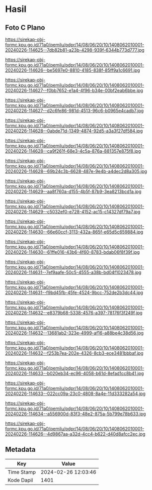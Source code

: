 # Hasil

## Foto C Plano

https://sirekap-obj-formc.kpu.go.id/71a0/pemilu/pdpr/14/08/06/20/10/1408062010001-20240226-114625--7db82b81-a23b-4298-939f-6344b773d777.jpg

https://sirekap-obj-formc.kpu.go.id/71a0/pemilu/pdpr/14/08/06/20/10/1408062010001-20240226-114626--be5697e0-8810-4185-838f-85ff9a1c6691.jpg

https://sirekap-obj-formc.kpu.go.id/71a0/pemilu/pdpr/14/08/06/20/10/1408062010001-20240226-114627--f0bb7652-e1a4-4f96-b34e-00bf2eab6bbe.jpg

https://sirekap-obj-formc.kpu.go.id/71a0/pemilu/pdpr/14/08/06/20/10/1408062010001-20240226-114627--d2c6fe86-981d-4513-96c6-b0965e4cadb7.jpg

https://sirekap-obj-formc.kpu.go.id/71a0/pemilu/pdpr/14/08/06/20/10/1408062010001-20240226-114628--0abde71d-1349-4874-92d5-a3a3f27df584.jpg

https://sirekap-obj-formc.kpu.go.id/71a0/pemilu/pdpr/14/08/06/20/10/1408062010001-20240226-114628--ca9f261f-68e3-4c5a-876a-881357e875f8.jpg

https://sirekap-obj-formc.kpu.go.id/71a0/pemilu/pdpr/14/08/06/20/10/1408062010001-20240226-114628--69b24c3b-6628-487e-9e4b-a4dec2d8a305.jpg

https://sirekap-obj-formc.kpu.go.id/71a0/pemilu/pdpr/14/08/06/20/10/1408062010001-20240226-114629--aa8f760a-d155-4b5f-87b9-3ea8213bcd1a.jpg

https://sirekap-obj-formc.kpu.go.id/71a0/pemilu/pdpr/14/08/06/20/10/1408062010001-20240226-114629--c5032ef0-e728-4152-ac15-c14327df79a7.jpg

https://sirekap-obj-formc.kpu.go.id/71a0/pemilu/pdpr/14/08/06/20/10/1408062010001-20240226-114630--66e60ccf-3113-432a-865f-e65d5c659884.jpg

https://sirekap-obj-formc.kpu.go.id/71a0/pemilu/pdpr/14/08/06/20/10/1408062010001-20240226-114630--61ffe016-43b6-4f60-8783-bdab06f8f39f.jpg

https://sirekap-obj-formc.kpu.go.id/71a0/pemilu/pdpr/14/08/06/20/10/1408062010001-20240226-114631--7ef9aafe-50c5-4555-a38b-bd04f1023478.jpg

https://sirekap-obj-formc.kpu.go.id/71a0/pemilu/pdpr/14/08/06/20/10/1408062010001-20240226-114631--f9bd45fb-45fe-4524-9bcc-752de2b3dc44.jpg

https://sirekap-obj-formc.kpu.go.id/71a0/pemilu/pdpr/14/08/06/20/10/1408062010001-20240226-114632--e8379b68-5338-4576-a397-78176f3f249f.jpg

https://sirekap-obj-formc.kpu.go.id/71a0/pemilu/pdpr/14/08/06/20/10/1408062010001-20240226-114632--13681ab2-323e-4999-af16-a88be4c38d56.jpg

https://sirekap-obj-formc.kpu.go.id/71a0/pemilu/pdpr/14/08/06/20/10/1408062010001-20240226-114632--f253b7ea-202e-4326-8cb3-ece3481bbbaf.jpg

https://sirekap-obj-formc.kpu.go.id/71a0/pemilu/pdpr/14/08/06/20/10/1408062010001-20240226-114633--b020eb34-ec96-4058-b61d-8efad1cc8b41.jpg

https://sirekap-obj-formc.kpu.go.id/71a0/pemilu/pdpr/14/08/06/20/10/1408062010001-20240226-114633--022cc09a-23c0-4808-8a4e-11d333282a54.jpg

https://sirekap-obj-formc.kpu.go.id/71a0/pemilu/pdpr/14/08/06/20/10/1408062010001-20240226-114634--a556900d-83f3-48e2-875a-5b799e78b633.jpg

https://sirekap-obj-formc.kpu.go.id/71a0/pemilu/pdpr/14/08/06/20/10/1408062010001-20240226-114626--4d9867aa-a32d-4cc4-b622-d40d8afcc2ec.jpg


## Metadata

| Key        | Value               |
| ---------- | ------------------- |
| Time Stamp | 2024-02-26 12:03:46 |
| Kode Dapil | 1401                |



